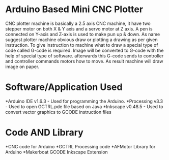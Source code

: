 # Arduino Based Mini CNC Plotter



CNC plotter machine is basically a 2.5 axis CNC machine, it have two stepper motor on both X & Y axis and a servo motor at Z axis.
A pen is connected on Y-axis and Z-axis is used to make pun up & down.
As name suggest plotter machine obvious draw or plotting a drawing as per given instruction.
To give instruction to machine what to draw a special type of code called G-code is required.
Image will be converted to G-code with the help of special type of software.
afterwards this G-code sends to controller and controller commands motors how to move.
As result machine will draw image on paper.

# Software/Application Used
*Arduino IDE v1.6.3 - Used for programming the Arduino.
*Processing v3.3 - Used to open GCTRL.pde file based on Java
*Inkscape v0.48.5 - Used to convert vector graphics to GCODE instruction files


# Code AND Library
*CNC code for Arduino
*GCTRL Processing code
*AFMotor Library for Arduino
*Makerboat GCODE Inkscape Extension
